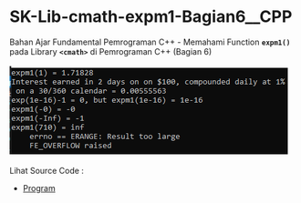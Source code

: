 # SK-Lib-cmath-expm1-Bagian6__CPP
Bahan Ajar Fundamental Pemrograman C++ - Memahami Function <code><b>expm1()</b></code> pada Library <code><b>&lt;cmath></b></code> di Pemrograman C++ (Bagian 6)<br><br>
<img src="https://github.com/RizkyKhapidsyah/SK-Lib-cmath-expm1-Bagian6__CPP/blob/master/SK-Lib-cmath-expm1-Bagian6__CPP/result/001.PNG"><br><br>
Lihat Source Code : <br>
- <a href="https://github.com/RizkyKhapidsyah/SK-Lib-cmath-expm1-Bagian6__CPP/blob/master/SK-Lib-cmath-expm1-Bagian6__CPP/Source.cpp">Program</a>
